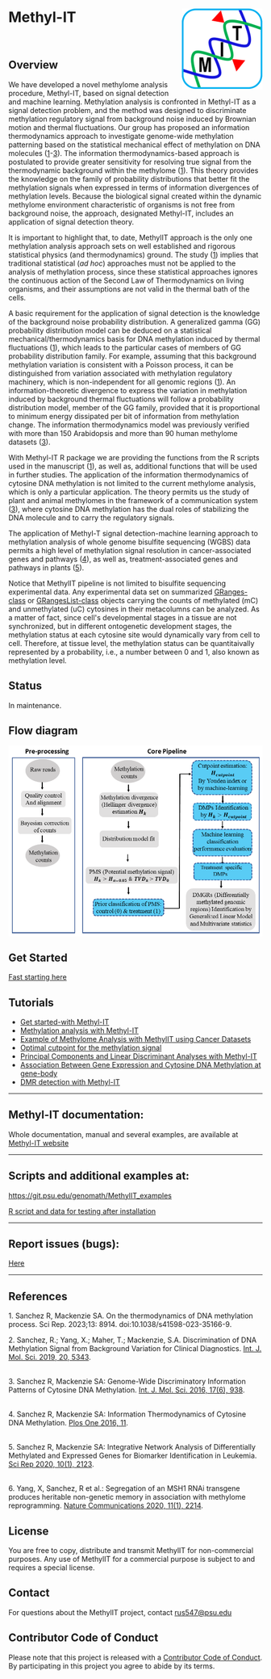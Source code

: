 <!-- README.md is generated from README.Rmd. Please edit that file -->
Methyl-IT [<img src="man/figures/logo.png" align="right" />](https://genomaths.github.io/methylit)
==========================================================

<br>

Overview
--------

We have developed a novel methylome analysis procedure, Methyl-IT, based on
signal detection and machine learning. Methylation analysis is confronted in
Methyl-IT as a signal detection problem, and the method was designed to
discriminate methylation regulatory signal from background noise induced by
Brownian motion and thermal fluctuations. Our group has proposed an information
thermodynamics approach to investigate genome-wide methylation patterning based
on the statistical mechanical effect of methylation on DNA molecules
([1](#1)-[3](#3)). The information thermodynamics-based approach is postulated
to provide greater sensitivity for resolving true signal from the thermodynamic
background within the methylome ([1](#1)). This theory provides the knowledge
on the family of probability distributions that better fit the methylation
signals when expressed in terms of information divergences of methylation
levels. Because the biological signal created within the dynamic methylome
environment characteristic of organisms is not free from background noise, the
approach, designated Methyl-IT, includes an application of signal detection
theory.

It is important to highlight that, to date, MethylIT approach is the only one
methylation analysis approach sets on well established and rigorous statistical
physics (and thermodynamics) ground. The study ([1](#1)) implies that
traditional statistical (*ad hoc*) approaches must not be applied to the
analysis of methylation process, since these statistical approaches ignores the
continuous action of the Second Law of Thermodynamics on living organisms, and
their assumptions are not valid in the thermal bath of the cells.

A basic requirement for the application of signal detection is the knowledge of
the background noise probability distribution. A generalized gamma (GG)
probability distribution model can be deduced on a statistical
mechanical/thermodynamics basis for DNA methylation induced by thermal
fluctuations ([1](#1)), which leads to the particular cases of members of GG
probability distribution family. For example, assuming that this background
methylation variation is consistent with a Poisson process, it can be
distinguished from variation associated with methylation regulatory machinery,
which is non-independent for all genomic regions ([1](#1)). An
information-theoretic divergence to express the variation in methylation
induced by background thermal fluctuations will follow a probability
distribution model, member of the GG family, provided that it is proportional
to minimum energy dissipated per bit of information from methylation change.
The information thermodynamics model was previously verified with more than 150
Arabidopsis and more than 90 human methylome datasets ([3](#3)).

With Methyl-IT R package we are providing the functions from the R scripts used
in the manuscript ([1](#1)), as well as, additional functions that will be used
in further studies. The application of the information thermodynamics of
cytosine DNA methylation is not limited to the current methylome analysis,
which is only a particular application. The theory permits us the study of
plant and animal methylomes in the framework of a communication system
([3](#3)), where cytosine DNA methylation has the dual roles of stabilizing the
DNA molecule and to carry the regulatory signals.

The application of Methyl-T signal detection-machine learning approach to
methylation analysis of whole genome bisulfite sequencing (WGBS) data permits
a high level of methylation signal resolution in cancer-associated genes and
pathways ([4](#4)), as well as, treatment-associated genes and pathways in 
plants ([5](#5)).

Notice that MethylIT pipeline is not limited to bisulfite sequencing
experimental data. Any experimental data set on summarized 
[GRanges-class](https://rdrr.io/bioc/GenomicRanges/man/GRanges-class.html) or
[GRangesList-class](https://rdrr.io/bioc/GenomicRanges/man/GRangesList-class.html)
objects carrying the counts of methylated (mC) and unmethylated (uC) cytosines
in their metacolumns can be analyzed. As a matter of fact, since cell's
developmental stages in a tissue are not synchronized, but in different
ontogenetic development stages, the methylation status at each cytosine site
would dynamically vary from cell to cell. Therefore, at tissue level, the
methylation status can be quantitaivally represented by a probability, i.e., a
number between 0 and 1, also known as methylation level.

Status
------
In maintenance.   

Flow diagram
------------

<img src="man/figures/workflow.png" align="center" />

Get Started
-----------
[Fast starting here](https://genomaths.github.io/methylit/articles/MethylIT.html)

Tutorials
--------
* [Get started-with Methyl-IT](https://genomaths.github.io/methylit/articles/MethylIT.html)
* [Methylation analysis with Methyl-IT](https://genomaths.github.io/methylit/articles/Methylation_analysis_with_Methyl-IT.html)
* [Example of Methylome Analysis with MethylIT using Cancer Datasets](https://genomaths.github.io/methylit/articles/cancer_example.html)
* [Optimal cutpoint for the methylation signal](https://genomaths.github.io/methylit/articles/Cutpoint_estimation_with_Methyl-IT.html)
* [Principal Components and Linear Discriminant Analyses with Methyl-IT](https://genomaths.github.io/methylit/articles/pca_lda_with_methylit.html)
* [Association Between Gene Expression and Cytosine DNA Methylation at gene-body](https://genomaths.github.io/methylit/articles/GenExp_Methylation_association_hyper_down-regulated.html)
* [DMR detection with Methyl-IT](https://genomaths.github.io/methylit/articles/dmr_at_memory.html)
--------

Methyl-IT documentation:
------------

Whole documentation, manual and several examples, are available at <a href="https://genomaths.github.io/methylit/" target="_blank">Methyl-IT website</a>

--------

Scripts and additional examples at:
---------

https://git.psu.edu/genomath/MethylIT_examples

[R script and data for testing after installation](https://drive.google.com/open?id=12D0vasaptB2IpA_HFxe6lzP5kxNEJqPF)

---------

Report issues (bugs):
---------
[Here](https://github.com/genomaths/MethylIT/issues)

------------

References
----------

<a name="1">1</a>. Sanchez R, Mackenzie SA. On the thermodynamics of DNA methylation process. Sci Rep. 2023;13: 8914. doi:10.1038/s41598-023-35166-9.

<a name="2">2</a>. Sanchez, R.; Yang, X.; Maher, T.; Mackenzie, S.A. Discrimination of DNA Methylation Signal from Background Variation for Clinical Diagnostics. [Int. J. Mol. Sci. 2019, 20, 5343](https://doi.org/10.3390/ijms20215343). 

<br> <a name="3">3</a>. Sanchez R, Mackenzie SA: Genome-Wide Discriminatory Information Patterns of Cytosine DNA Methylation. [Int. J. Mol. Sci. 2016, 17(6), 938](https://dx.doi.org/10.3390%2Fijms17060938). 

<br><a name="4">4</a>. Sanchez R, Mackenzie SA: Information Thermodynamics of Cytosine DNA Methylation. [Plos One 2016, 11](https://doi.org/10.1371/journal.pone.0150427).<br>

<br><a name="5">5</a>. Sanchez R, Mackenzie SA: Integrative Network Analysis of Differentially Methylated and Expressed Genes for Biomarker Identification in Leukemia. [Sci Rep 2020, 10(1), 2123](https://doi.org/10.1038/s41598-020-58123-2).<br>

<br><a name="6">6</a>. Yang, X, Sanchez, R et al.: Segregation of an MSH1 RNAi transgene produces heritable non-genetic memory in association with methylome reprogramming. [Nature Communications 2020, 11(1), 2214](https://doi.org/10.1038/s41467-020-16036-8).<br>

License
-------

You are free to copy, distribute and transmit MethylIT for non-commercial purposes. Any use of MethylIT for a commercial purpose is subject to and requires a special license.

Contact
-------

For questions about the MethylIT project, contact <rus547@psu.edu>

Contributor Code of Conduct
---------------------------

Please note that this project is released with a [Contributor Code of Conduct](CONDUCT.md). By participating in this project you agree to abide by its terms.

